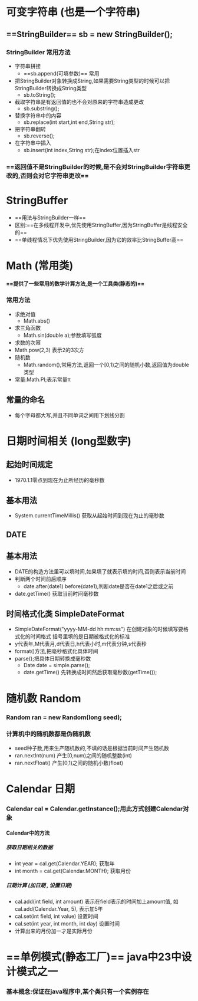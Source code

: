 # 可变字符串 (也是一个字符串)
## ==StringBuilder== sb = new StringBuilder();
### StringBuilder 常用方法
* 字符串拼接
  * ==sb.append(可填参数)== 常用
* 把StringBuilder对象转换成String,如果需要String类型的时候可以把StringBuilder转换成String类型
  * sb.toString();
* 截取字符串是有返回值的也不会对原来的字符串造成更改
  * sb.substring();
* 替换字符串中的内容
  * sb.replace(int start,int end,String str);
* 把字符串翻转
  * sb.reverse();
* 在字符串中插入
  * sb.insert(int index,String str);在index位置插入str
### ==返回值不是StringBuilder的时候,是不会对StringBuilder字符串更改的,否则会对它字符串更改==
# StringBuffer
* ==用法与StringBuilder一样==
* 区别:==在多线程开发中,优先使用StringBuffer,因为StringBuffer是线程安全的==
* ==单线程情况下优先使用StringBuilder,因为它的效率比StringBuffer高==


# Math (常用类)
#### ==提供了一些常用的数学计算方法,是一个工具类(静态的)==
### 常用方法
* 求绝对值
  * Math.abs()
* 求三角函数
  * Math.sin(double a);参数填写弧度
* 求数的次幂
 * Math.pow(2,3) 表示2的3次方
* 随机数
  * Math.random(),常用方法,返回一个[0,1)之间的随机小数,返回值为double类型
* 常量:Math.PI;表示常量π
## 常量的命名
* 每个字母都大写,并且不同单词之间用下划线分割

# 日期时间相关 (long型数字)
## 起始时间规定
* 1970.1.1零点到现在为止所经历的毫秒数
## 基本用法
* System.currentTimeMillis() 获取从起始时间到现在为止的毫秒数
## DATE
## 基本用法
* DATE的构造方法里可以填时间,如果填了就表示填的时间,否则表示当前时间
* 判断两个时间前后顺序
  * date.after(date1) before(date1),判断date是否在date1之后或之前
* date.getTime() 获取当前时间毫秒数

## 时间格式化类 SimpleDateFormat
* SimpleDateFormat("yyyy-MM-dd hh:mm:ss") 在创建对象的时候填写要格式化的时间格式 括号里填的是日期被格式化的标准
* y代表年,M代表月,d代表日,h代表小时,m代表分钟,s代表秒
* format()方法,把毫秒格式化具体时间
* parse();把具体日期转换成毫秒数
  * Date date = simple.parse();
  * date.getTime() 先转换成时间然后获取毫秒数(getTime());


# 随机数 Random
### Random ran = new Random(long seed);
### 计算机中的随机数都是伪随机数
* seed种子数,用来生产随机数的,不填的话是根据当前时间产生随机数
* ran.nextInt(num) 产生[0,num)之间的随机整数(int)
* ran.nextFloat() 产生[0,1)之间的随机小数(float)
# Calendar 日期
### Calendar cal = Calendar.getInstance();用此方式创建Calendar对象
#### Calendar中的方法
##### 获取日期相关的数据
* int year = cal.get(Calendar.YEAR); 获取年
* int month = cal.get(Calendar.MONTH); 获取月份
##### 日期计算 (加日期 , 设置日期)
* cal.add(int field, int amount) 表示在field表示的时间加上amount值, 如cal.add(Calendar.Year, 5), 表示加5年
* cal.set(int field, int value) 设置时间
* cal.set(int year, int month, int day) 设置时间
* 计算出来的月份加一才是实际月份

# ==单例模式(静态工厂)== java中23中设计模式之一
### 基本概念:保证在java程序中,某个类只有一个实例存在
